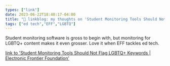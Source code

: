 ```yaml
---
types: ["link"]
date: 2023-06-22T18:40:17-04:00
title: "🔗 linkblog: my thoughts on 'Student Monitoring Tools Should Not Flag LGBTQ+ Keywords | Electronic Frontier Foundation'"
tags: ["ed tech","EFF","LGBTQ"]
---
```

Student monitoring software is gross to begin with, but monitoring for LGBTQ+ content makes it even grosser. Love it when EFF tackles ed tech.  
 

[link to 'Student Monitoring Tools Should Not Flag LGBTQ+ Keywords | Electronic Frontier Foundation'](https://www.eff.org/deeplinks/2023/06/student-monitoring-tools-should-not-flag-lgbtq-keywords)

